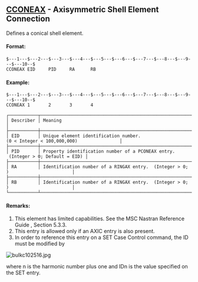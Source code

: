 ## [CCONEAX](https://help.hexagonmi.com/bundle/MSC_Nastran_2022.4/page/Nastran_Combined_Book/qrg/bulkc1/TOC.CCONEAX.xhtml) - Axisymmetric Shell Element Connection

Defines a conical shell element.

#### Format:

```nastran
$---1---$---2---$---3---$---4---$---5---$---6---$---7---$---8---$---9---$---10--$
CCONEAX EID     PID     RA      RB                                              
```

#### Example:

```nastran
$---1---$---2---$---3---$---4---$---5---$---6---$---7---$---8---$---9---$---10--$
CCONEAX 1       2       3       4                                               
```

```text
┌───────────┬──────────────────────────────────────────────────────────────────────────────────┐
│ Describer │ Meaning                                                                          │
├───────────┼──────────────────────────────────────────────────────────────────────────────────┤
│ EID       │ Unique element identification number. (0 < Integer < 100,000,000)                │
├───────────┼──────────────────────────────────────────────────────────────────────────────────┤
│ PID       │ Property identification number of a PCONEAX entry.  (Integer > 0; Default = EID) │
├───────────┼──────────────────────────────────────────────────────────────────────────────────┤
│ RA        │ Identification number of a RINGAX entry.  (Integer > 0; )                        │
├───────────┼──────────────────────────────────────────────────────────────────────────────────┤
│ RB        │ Identification number of a RINGAX entry.  (Integer > 0; )                        │
└───────────┴──────────────────────────────────────────────────────────────────────────────────┘
```

#### Remarks:

1. This element has limited capabilities. See the  MSC Nastran Reference Guide , Section 5.3.3.
2. This entry is allowed only if an AXIC entry is also present.
3. In order to reference this entry on a SET Case Control command, the ID must be modified by

![bulkc102516.jpg](https://help-be.hexagonmi.com/bundle/MSC_Nastran_2022.4/page/Nastran_Combined_Book/qrg/bulkc1/../../../assets/bulkc102516.jpg?_LANG=enus)  

where n is the harmonic number plus one and IDn is the value specified on the SET entry.
